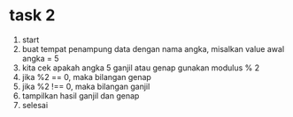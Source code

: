 # task 2

1. start
2. buat tempat penampung data dengan nama angka, misalkan value awal angka = 5
3. kita cek apakah angka 5 ganjil atau genap gunakan modulus % 2
4. jika %2 == 0, maka bilangan genap
5. jika %2 !== 0, maka bilangan ganjil
6. tampilkan hasil ganjil dan genap
7. selesai
